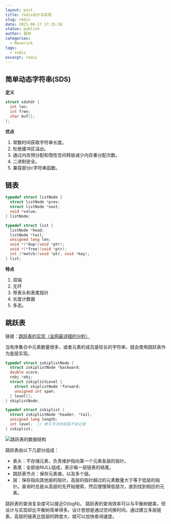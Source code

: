 ```yaml
---
layout: post
title: redis设计与实现
slug: redis
date: 2021-06-17 17:15:16
status: publish
author: 君祁
categories:
  - Maverick
tags:
  - redis
excerpt: redis
---
```


## 简单动态字符串(SDS)

**定义**

```c
struct sdshdr {
  int len;
  int free;
  char buf[];
};
```

**优点**
1. 常数时间获取字符串长度。
2. 杜绝缓冲区溢出。
3. 通过内存预分配和惰性空间释放减少内存重分配次数。
4. 二进制安全。
5. 兼容部分c字符串函数。

## 链表

```c
typedef struct listNode {
  struct listNode *prev;
  struct listNode *next;
  void *value;
} listNode;

typedef struct list {
  listNode *head;
  listNode *tail;
  unsigned long len;
  void *(*dup)(void *ptr);
  void *(*free)(void *ptr);
  int (*match)(void *ptr, void *key);
} list;
```

**特点**

1. 双端
2. 无环
3. 带表头和表尾指针
4. 长度计数器
5. 多态。

## 跳跃表
链接：[跳跃表的实现（全网最详细的分析）](https://www.jianshu.com/p/9d8296562806)

当有序集合中元素数量很多，或者元素的成员是较长的字符串，就会使用跳跃表作为底层实现。

```c
typedef struct zskiplistNode {
  struct zskiplistNode *backward;
  double score;
  robj *obj;
  struct zskiplistLevel {
    struct skiplistNode *forward;
    unsigned int span;
  } level[];
} skiplistNode;

typedef struct zskiplist {
  struct zskiplistNode *header, *tail;
  unsigned long length;
  int level;  // 表头节点的层高不会记录
} zskiplist;
```

![跳跃表的数据结构](https://user-gold-cdn.xitu.io/2019/6/17/16b650948652b4ec?imageView2/0/w/1280/h/960/format/webp/ignore-error/1)

跳跃表由以下几部分组成：
* 表头：不存储元素，负责维护指向第一个元素各层的指针。
* 表尾：全部由NULL组成，表示每一层链表的结尾。
* 跳跃表节点：保存元素值，以及多个层。
* 层：保存指向其他层的指针。高层的指针越过的元素数量大于等于低层的指针。查询时总是从高层的先开始搜索，然后慢慢降低层次，直到找到相应的元素。

跳跃表的查询复杂度可以接近O(logN)。
跳跃表的查询效率可以与平衡树媲美，但设计与实现却比平衡树简单得多。设计思想是通过空间换时间。通过建立多层链表，高层的链表比低层的跨度大，就可以加快查询速度。

